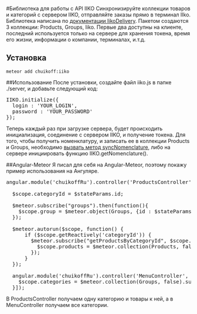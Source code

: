 #Библиотека для работы с API IIKO
Синхронизируйте коллекции товаров и категорий с сервером IIKO, отправляйте заказы прямо в терминал IIko. Библиотека написана по [документации IikoDelivery](http://api.iiko.ru/Instruct.aspx).
Пакетом создаются 3 коллекции: Products, Groups, Iiko. Первые два доступны на клиенте, последний используется только на сервере для хранения
токена, время его жизни, информации о компании, терминалах, и.т.д.

## Установка
```
meteor add chuikoff:iiko
```

##Использование
После установки, создайте  файл iiko.js в папке ./server, и добавьте следующий код:

<pre>
IIKO.initialize({
  login : 'YOUR_LOGIN',
  password : 'YOUR_PASSWORD'
});
</pre>

Теперь каждый раз при загрузке сервера, будет происходить инициализация, соединение с сервером IIKO,  и получение токена.
Для того, чтобы получить номенклатуру, и записать ее в коллекции Products и Groups, необходимо [вызвать метод syncNomenclature](http://docs.meteor.com/#/full/meteor_call), либо на сервере инициировать функцию IIKO.getNomenclature().

##Angular-Meteor
Я писал для себя на Angular-Meteor, поэтому покажу пример использования на Ангуляре.
<pre>
angular.module('chuikoffRu').controller('ProductsController', ['$scope', '$meteor', '$stateParams', function($scope, $meteor, $stateParams){

  $scope.categoryId = $stateParams.id;

  $meteor.subscribe("groups").then(function(){
    $scope.group = $meteor.object(Groups, {id : $stateParams.id}, false)
  });

  $meteor.autorun($scope, function() {
      if ($scope.getReactively('categoryId')) {
        $meteor.subscribe("getProductsByCategoryId", $scope.categoryId).then(function(){
          $scope.products = $meteor.collection(Products, false);
        });
      }
  });

  angular.module('chuikoffRu').controller('MenuController', ['$scope', '$meteor', function($scope, $meteor){
    $scope.categories = $meteor.collection(Groups, false).subscribe("groups");
  }]);
</pre>

В ProductsController получаем одну категорию и товары к ней, а в MenuController получаем все категории.
